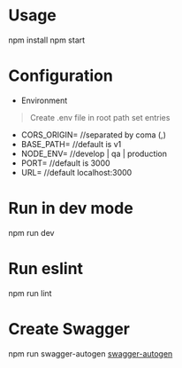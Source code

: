 # Usage
npm install
npm start

# Configuration
* Environment
> Create .env file in root path
> set entries
- CORS_ORIGIN= //separated by coma (,)
- BASE_PATH= //default is v1
- NODE_ENV= //develop | qa | production
- PORT= //default is 3000
- URL= //default localhost:3000

# Run in dev mode
npm run dev

# Run eslint
npm run lint

# Create Swagger
npm run swagger-autogen
[swagger-autogen](https://www.npmjs.com/package/swagger-autogen)
